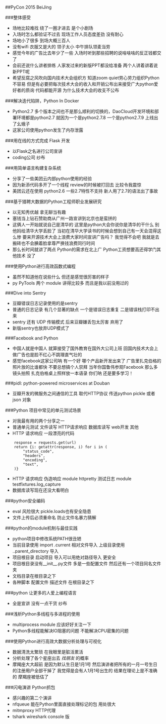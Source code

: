 ##PyCon 2015 BeiJing

###整体感受
- 场地比较难找 绕了一圈才进去 是个小剧场 
- 入场时怎么都验证不过去 现场工作人员态度差劲 没有耐心
- 场地小了很多 到场大概三百人
- 没有wifi 衣服又是大的 领子太小 中午排队领麦当劳
- 感觉今年的广告比去年少了一些 入场时听到那些招聘的说啥啥啥的反正钱都交了
- 会前还说什么讲者排练 人家发过来的新版PPT都没给准备 两个人讲着讲着说新PPT呢
- 希望反腐之风吹向国内技术大会组织方 知道zoom quiet劳心劳力组织Python不容易 但是有必要把每次技术大会的收入和开销公布出来接受广大python爱好者的质询 代码都能开源 为什么技术大会的收支不公布

###解决迭代陷阱，Python In Docker 
- Python2.7 多个版本之间也不是那么顺利的切换的，DaoCloud开发环境和部署环境都是python2.7 就因为一个是python2.7.8 一个是python2.7.9 上线出了幺蛾子
- 这家公司使用python发生了内存泄露

###用在线的方式完成 Flask 开发 
- 以Flask之名进行公司宣讲
- coding公司 纱布

###用简单语言构建复杂系统
- 分享了一些美团云内部python使用的经验 
- 因为新添代码多开了一个线程 review的时候被打回去 比较令我震惊
- 美团云还在使用 python2.6 一些2.7特性不支持 新人用了2.7的语法出了事故

###基于猎聘大数据的Python工程师职业发展研究 
- 以无知秀优越 拿无聊当有趣 
- 塞钱当上钻石赞助商从广州一路宣讲到北京也是蛮拼的
- 这俩人一开始就说自己是清华的 这里是python大会你说你是清华的干什么 别他妈给清华大学丢脸了 当初在清华大学读书的时候会想到自己有一天会混得这么惨 要来开源技术大会上浪费大家时间宣讲广告吗？ 我觉得不会吧 我就是去搬砖也不会腆着脸拿尊严换钱浪费同行时间
- 那么长时间就讲了两点 Python的需求在北上广 Python工资想要高还得学门其他技术  没了

###使用Python进行高效函数式编程
- 虽然不知道他在说些什么 但还是感觉很厉害的样子
- py PyTools 两个 module 讲得比较多  而且是我以前没用过的

###Dive into Sentry 
- 豆瓣错误日志记录使用的是sentry
- 普通的日志记录 有几个显著的缺点 一个是错误日志重复 二是错误栈打印不出来
- sentry 还有 UDP 传输模式 后来豆瓣嫌丢包太厉害 弃用了
- 新版sentry也放弃UDP模式了

###Facebook and Python
- 中国人就是中国人 就算接受了国外教育在国外大公司上班 回国内技术大会上做广告也是脸不红心不跳理直气壮的
- 感觉facebook这家公司呐 有一个好 哪个产品新开发出来了 广告里扎克伯格的照片放的比谁都快 不要总想搞个人崇拜 当年你国鲁伟参观Facebook 那么多镜头拍照 扎克伯格桌上照样放一本语录 你们呐 还是要多学习！

###pidl: python-powered microservices at Douban
- 豆瓣开发的微服务之间通信的工具 取代HTTP协议 传送python pickle 或者 json 对象

###Python 项目中常见的单元测试场景
- 对我最有用的两个分享之一
- 普通单元测试 文件读写 HTTP请求响应 数据库读写 web开发 其他
- HTTP 请求响应 一段漂亮的代码

```
    response = requests.get(url)
    return {i: getattr(response, i) for i in (
        "status_code",
        "headers",
        "encoding",
        "text",
    )}
```
- HTTP 请求响应 伪造响应 module httpretty 测试日志 module testfixtures.log_capture
- 数据库读写现在还没大看明白

###python安全编码
- eval 风险很大 pickle.loads也有安全隐患
- 文件上传后必须重命名 防止文件名暴力猜解

###python的module机制与最佳实践
- python项目中修改系统PATH很丑陋
- 当前目录使用 import .current 相对文件导入 上级目录使用 ..parent_directory 导入
- 项目根目录 启动项目  导入可以用绝对路径导入 更安全
- 项目根目录没有__init__.py文件 多是一些配置文件 然后还有一个项目同名文件夹
- 文档目录在根目录之下
- 各种脚本 配置文件 描述文件 在根目录之下

###python 让更多的人爱上编程语言
- 全是宣讲 没有一点干货 纱布

###浅析Python多线程与多进程的使用 
- multiprocess module 应该好好关注一下
- Python多线程能解决IO阻塞的问题 不能解决CPU密集的问题

###使用Python进行高效大数据分析处理与可视化
- 数据清洗太繁琐 在我眼里是脏活累活
- 分析处理了各个星座出去 *找朋友* 的概率
- 摩羯座大大超前 是因为默认生日是1月1号 然后演讲者把所有的一月一号生日的注册用户全部干掉了 我觉得是会有人1月1号出生的  结果在理论上是不准确的 摩羯座被低估了

###闪电演讲 Python抓包
- 感兴趣的第二个演讲
- nfqueue 能在Python里面直接处理标记的包 用处很大
- mitmproxy HTTP代理
- tshark wireshark console 版